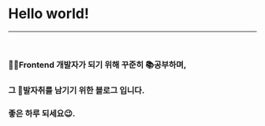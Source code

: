 # Hello world!

<hr>

<br>

### 👨‍💻Frontend 개발자가 되기 위해 꾸준히 📚공부하며, 

### 그 👣발자취를 남기기 위한 블로그 입니다.

### 좋은 하루 되세요😉.
